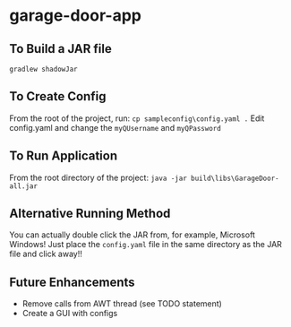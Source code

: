 # garage-door-app

## To Build a JAR file
`gradlew shadowJar`

## To Create Config
From the root of the project, run: `cp sampleconfig\config.yaml .`
Edit config.yaml and change the `myQUsername` and `myQPassword`

## To Run Application
From the root directory of the project:
`java -jar build\libs\GarageDoor-all.jar`

## Alternative Running Method
You can actually double click the JAR from, for example, Microsoft Windows!
Just place the `config.yaml` file in the same directory as the JAR file and click away!!

## Future Enhancements
* Remove calls from AWT thread (see TODO statement)
* Create a GUI with configs